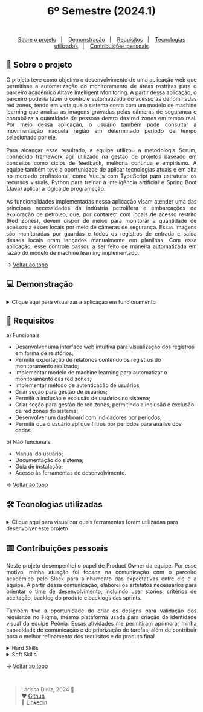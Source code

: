<h1 align="center">6º Semestre (2024.1)</h1>

<br id="topo">

<p align="center">
  <a href="#about">Sobre o projeto</a>&nbsp;&nbsp;&nbsp;|&nbsp;&nbsp;&nbsp;
  <a href="#demo">Demonstração</a>&nbsp;&nbsp;&nbsp;|&nbsp;&nbsp;&nbsp;
  <a href="#requirements">Requisitos</a>&nbsp;&nbsp;&nbsp;|&nbsp;&nbsp;&nbsp;
  <a href="#tech">Tecnologias utilizadas</a>&nbsp;&nbsp;&nbsp;|&nbsp;&nbsp;&nbsp;
  <a href="#dev">Contribuições pessoais</a>
</p>

<div id="about">

## 🔖 Sobre o projeto

<p align="justify">O projeto teve como objetivo o desenvolvimento de uma aplicação web que permitisse a automatização do monitoramento de áreas restritas para o parceiro acadêmico Altave Intelligent Monitoring. 
A partir dessa aplicação, o parceiro poderia fazer o controle automatizado do acesso às denominadas red zones, tendo em vista que o sistema conta com um modelo de machine learning 
que analisa as imagens gravadas pelas câmeras de segurança e contabiliza a quantidade de pessoas dentro das red zones em tempo real. Por meio dessa aplicação, o usuário também pode consultar a movimentação naquela região em determinado período de tempo selecionado por ele. 
<br><br>
Para alcançar esse resultado, a equipe utilizou a metodologia Scrum, conhecido framework ágil utilizado na gestão de projetos baseado em conceitos como ciclos de feedback, melhoria contínua e empirismo. 
A equipe também teve a oportunidade de aplicar tecnologias atuais e em alta no mercado profissional, como Vue.js com TypeScript para estruturar os recursos visuais, Python para treinar a inteligência artificial e Spring Boot (Java) aplicar a lógica de programação.
<br><br>
As funcionalidades implementadas nessa aplicação visam atender uma das principais necessidades da indústria petrolífera e embarcações de exploração de petróleo, que, por contarem com locais de acesso restrito (Red Zones), devem dispor de meios para monitorar a quantidade de acessos a esses locais por meio de câmeras de segurança. Essas imagens são monitoradas por guardas e todos os registros de entrada e saída desses locais eram lançados manualmente em planilhas. Com essa aplicação, esse controle passou a ser feito de maneira automatizada em razão do modelo de machine learning implementado.
</p>

→ [Voltar ao topo](#topo)

</div>

<div id="demo">

## 💻 Demonstração

<details>
  <summary>Clique aqui para visualizar a aplicação em funcionamento</summary>

  <br>

  - Login:

https://github.com/laaridiniz/Portfolio-ADS/assets/86115352/783aa5b8-8b3d-4e02-acc2-b8afab3a5ba2


  - Exportar dados:

https://github.com/laaridiniz/Portfolio-ADS/assets/86115352/19e627b7-52fa-4e27-8468-9775d549b8dd


  - Gestão de usuários:

https://github.com/laaridiniz/Portfolio-ADS/assets/86115352/cd09f187-3334-47cf-b723-d953ae81b4bd


  - Adicionar usuário:

https://github.com/laaridiniz/Portfolio-ADS/assets/86115352/ade470ff-985c-4489-8c9a-41dd188602f2


  - Painel:

https://github.com/laaridiniz/Portfolio-ADS/assets/86115352/159b030a-8b2a-4047-ba4d-0300400f34aa


  - IA:

https://github.com/laaridiniz/Portfolio-ADS/assets/86115352/cb609b12-6597-490d-9155-2f22dbe3506c


  
</details>

</div>

<div id="requirements">

## 📑 Requisitos

a) Funcionais

* Desenvolver uma interface web intuitiva para visualização dos registros em forma de relatórios;
* Permitir exportação de relatórios contendo os registros do monitoramento realizado;
* Implementar modelo de machine learning para automatizar o monitoramento das red zones;
* Implementar método de autenticação de usuários;
* Criar seção para gestão de usuários;
* Permitir a inclusão e exclusão de usuários no sistema;
* Criar seção para gestão de red zones, permitindo a inclusão e exclusão de red zones do sistema;
* Desenvolver um dashboard com indicadores por períodos;
* Permitir que o usuário aplique filtros por períodos para análise dos dados.

b) Não funcionais

* Manual do usuário;
* Documentação do sistema;
* Guia de instalação;
* Acesso às ferramentas de desenvolvimento.

→ [Voltar ao topo](#topo)

</div>

<div id="tech">

## 🛠️ Tecnologias utilizadas

<details>
  <summary>Clique aqui para visualizar quais ferramentas foram utilizadas para desenvolver este projeto</summary>
  <br>
  
  | Tecnologia | Aplicação |
  |:--------:|:-----------:|
  | <img width="50 rem" src="https://cdn.jsdelivr.net/gh/devicons/devicon/icons/typescript/typescript-original.svg" /> | TypeScript é uma linguagem de programação que adiciona recursos avançados ao JavaScript, como a tipagem estática e interfaces. Com ela, fica mais fácil detectar e prevenir erros durante a fase de desenvolvimento. |
  | <img width="50 rem" src="https://cdn.jsdelivr.net/gh/devicons/devicon@latest/icons/vuejs/vuejs-original.svg" /> | Vue.js é um framework muito utilizado para criar single page applications - SPA (página única) e também para desenvolver interfaces que permitam maior interação e experiência mais valorosa para o usuário. Neste projeto, esse framework foi utilizado para a construção das interfaces web. |
  | <img width="50 rem" src="https://cdn.jsdelivr.net/gh/devicons/devicon@latest/icons/python/python-original.svg" /> | Python é uma linguagem de programação amplamente usada em aplicações web, desenvolvimento de software, ciência de dados e machine learning (ML). Neste projeto foi usada para implementação e treinamento do modelo de ML.|
  | <img width="50 rem" src="https://cdn.jsdelivr.net/gh/devicons/devicon@latest/icons/spring/spring-original.svg" /> | Spring Boot é um framework de desenvolvimento de aplicações Java. Para este projeto, o Spring Boot foi usado para implementação de microsserviços em Java. |
  | <img width="50 rem" src="https://cdn.jsdelivr.net/gh/devicons/devicon@latest/icons/docker/docker-original.svg" /> | Docker é uma plataforma de software livre que permite o desenvolvimento, implementação, execução, atualização e gerenciamento de componentes em contêineres executáveis e padronizados. Foi utilizado para implementar a aplicação desenvolvida. |
  | <img width="50 rem" src="https://cdn.jsdelivr.net/gh/devicons/devicon/icons/git/git-original.svg" /> | Git é um sistema de controle de versão de código aberto que foi empregado para controlar o histórico de alterações de arquivos do projeto. |
  | <img width="50 rem" src="https://cdn.jsdelivr.net/gh/devicons/devicon/icons/github/github-original.svg" /> | GitHub é uma plataforma de hospedagem de código-fonte e arquivos com controle de versão que usa o Git. Foi utilizado para a hospedagem do código e para colaboração entre os integrantes da equipe durante o desenvolvimento da aplicação. |
  | <img width="50 rem" src="https://cdn.jsdelivr.net/gh/devicons/devicon/icons/figma/figma-original.svg" /> | Figma é um editor gráfico de vetor e foi utilizado para prototipagem das telas que compõem o projeto e para a criação dos elementos visuais da equipe (banner e backlogs). |
  | <img width="50 rem" src="https://cdn.jsdelivr.net/gh/devicons/devicon/icons/canva/canva-original.svg" /> | Canva é uma plataforma de design gráfico que foi utilizada para criar as apresentações das sprints.|
  | <img width="50 rem" src="https://cdn.jsdelivr.net/gh/devicons/devicon/icons/vscode/vscode-original.svg" /> | Visual Studio Code é um editor de código aberto altamente extensível. Foi ultilizado para o desenvolvimento do código-fonte. |
  | <img width="50 rem" src="https://cdn.jsdelivr.net/gh/devicons/devicon/icons/postgresql/postgresql-plain.svg" /> | PostgreSQL é um sistema de gerenciamento de banco de dados (SGBD) que utiliza a linguagem SQL como interface. A partir dele, foi possível registrar, armazenar e tratar todos os dados necessários para o bom funcionamento da aplicação. |
  | <img width="50 rem" src="https://cdn.jsdelivr.net/gh/devicons/devicon/icons/mongodb/mongodb-original.svg" /> | MongoDB é um programa de banco de dados NoSQL, que usa documentos semelhantes à JSON com esquemas. Foi aplicado no armazenamento e tratamento de dados do projeto. |
  | <img width="50 rem" src="../Projeto-II/Images/azure-devops.png" /> | O Azure DevOps é um servidor da Microsoft que fornece as ferramentas necessárias para fazer o controle de versão, a geração de relatórios, o gerenciamento de requisitos e de projetos, as compilações automatizadas e os testes necessários no desenvolvimento de softwares. |
  | <img width="50 rem" src="https://cdn.jsdelivr.net/gh/devicons/devicon/icons/slack/slack-original.svg" /> | O Slack é um software de comunicação de equipes com suporte a canais, conversas privadas e integração com serviços externos que foi utilizado para comunicação com o parceiro acadêmico. |
  | <img width="50 rem" src="../Imagens/microsoft-teams.png" /> | O Microsoft Teams é uma plataforma unificada que conta com ferramentas de bate-papo, videoconferências, armazenamento de arquivos e integração de aplicativos no local de trabalho. Foi utilizada para comunicação e colaboração entre os membros da equipe. |

  <br>
</details>

</div>

<div id="dev">

## ⌨️ Contribuições pessoais

<p align="justify">Neste projeto desempenhei o papel de Product Owner da equipe. Por esse motivo, minha atuação foi focada na comunicação com o parceiro acadêmico pelo Slack para alinhamento das expectativas entre ele e a equipe. A partir dessa comunicação, elaborei os artefatos necessários para orientar o time de desenvolvimento, incluindo user stories, critérios de aceitação, backlog do produto e backlogs das sprints.
  <br><br>
Também tive a oportunidade de criar os designs para validação dos requisitos no Figma, mesma plataforma usada para criação da identidade visual da equipe Peônia. Essas atividades me permitiram aprimorar minha capacidade de comunicação e de priorização de tarefas, além de contribuir para o melhor refinamento dos requisitos e do produto final.
<br>
</p>

<details>
  <summary>Hard Skills</summary>

  1. **Implementação de modelo de machine learning com Python:** Sei fazer com ajuda;
  
  2. **Desenvolvimento front-end em Vue.js com TypeScript:** Sei fazer com ajuda;
  
  3. **Criação de Protótipos Navegáveis (Figma):** Sei fazer com autonomia;
     
  4. **Desenvolvimento back-end com Spring Boot (Java):** Sei fazer com ajuda;
  
  5. **Conteinerização (Docker):** Sei fazer com ajuda;
  
  6. **Controle de Versão (Git/GitHub):** Sei fazer com autonomia;
  
  7. **Gerenciamento de Banco de Dados SQL (PostgreSQL):** Sei fazer com auxílio de consultas;
  
  8. **Gerenciamento de Banco de Dados NoSQL (MongoDB):** Sei fazer com ajuda;
  
  9. **Planejamento e gestão do projeto com Azure DevOps:** Sei fazer com autonomia.
  
</details>

  
<details>
  <summary>Soft Skills</summary>

  1. **Comunicação:** <p align="justify">Desde o início do projeto, precisei trabalhar a minha capacidade de articular as necessidades do parceiro acadêmico, as prioridades do produto e os objetivos da equipe. Somente assim foi possível planejar e executar com êxito o backlog do produto e a divisão de tarefas das sprints. Como Product Owner da equipe, precisei ser capaz de comunicar visões e estratégias de produto de uma forma clara entre a equipe de desenvolvimento e o parceiro acadêmico.</p>

  2. **Visão de negócio:** <p align="justify">Como Product Owner, também precisei compreender os objetivos de negócio e como o produto se encaixava na estratégia geral da empresa. Isso me permitiu tomar decisões informadas sobre o produto e alinhar os esforços da equipe com os objetivos do parceiro acadêmico.</p>

  3. **Criatividade:** <p align="justify">Fui responsável pela criação dos designs de interação para validação dos requisitos com o parceiro acadêmico e orientação da equipe de desenvolvimento front-end. Além disso, também atuei na criação da identidade visual da equipe, contribuindo mais ainda para o desenvolvimento das minhas capacidades criativas.</p>

  4. **Orientação para resultados:** <p align="justify">Para conseguir orientar a equipe, precisei estar focada em alcançar resultados mensuráveis e tangíveis. Para isso precisei definir metas claras e acompanhar o progresso em direção a esses objetivos.</p>

  5. **Adaptabilidade:** <p align="justify">O ambiente de desenvolvimento de produtos é muitas vezes fluido e sujeito a mudanças, por esse motivo precisei ser capaz de me adaptar rapidamente a novas informações e feedbacks fornecidos pelo parceiro acadêmico ao longo das sprints.</p>

  6. **Empatia:** <p align="justify">Para que o refinamento dos requisitos, precisei entender as necessidades e perspectivas do parceiro acadêmico e dos usuários, o que permitiu a tomada de decisões informadas sobre o produto. A empatia foi essencial nesse processo para compreender o impacto das decisões do produto nas pessoas envolvidas.</p>

  7. **Capacidade de priorização:** <p align="justify">Durante todo o projeto, precisei ser capaz de avaliar e priorizar recursos e funcionalidades do produto com base no valor para o parceiro acadêmico. Isso exigiu que eu trabalhasse habilidades de tomada de decisão e análise crítica.</p>
  
  </details>

→ [Voltar ao topo](#topo)

</div>

<div id="dev">
<br>
  
> Larissa Diniz, 2024 :star2: <br>
> ❤️ [Github](https://github.com/laaridiniz)<br>
> 💙 [Linkedin](https://www.linkedin.com/in/larissa-diniz-dev/)<br>

</div>
